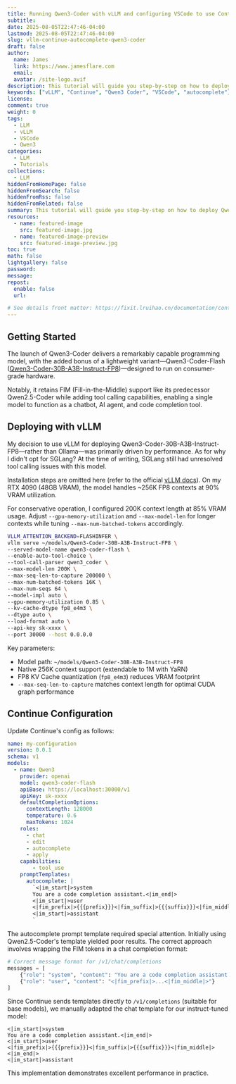 ```yaml
---
title: Running Qwen3-Coder with vLLM and configuring VSCode to use Continue for code completion
subtitle:
date: 2025-08-05T22:47:46-04:00
lastmod: 2025-08-05T22:47:46-04:00
slug: vllm-continue-autocomplete-qwen3-coder
draft: false
author:
  name: James
  link: https://www.jamesflare.com
  email:
  avatar: /site-logo.avif
description: This tutorial will guide you step-by-step on how to deploy Qwen3-Coder-30B-A3B-Instruct-FP8 using vLLM on consumer-grade GPUs, and configure Continue to achieve a unified Chatbot, Agent, and FIM code completion functionality.
keywords: ["vLLM", "Continue", "Qwen3 Coder", "VSCode", "autocomplete"]
license:
comment: true
weight: 0
tags:
  - LLM
  - vLLM
  - VSCode
  - Qwen3
categories:
  - LLM
  - Tutorials
collections:
  - LLM
hiddenFromHomePage: false
hiddenFromSearch: false
hiddenFromRss: false
hiddenFromRelated: false
summary: This tutorial will guide you step-by-step on how to deploy Qwen3-Coder-30B-A3B-Instruct-FP8 using vLLM on consumer-grade GPUs, and configure Continue to achieve a unified Chatbot, Agent, and FIM code completion functionality.
resources:
  - name: featured-image
    src: featured-image.jpg
  - name: featured-image-preview
    src: featured-image-preview.jpg
toc: true
math: false
lightgallery: false
password:
message:
repost:
  enable: false
  url:

# See details front matter: https://fixit.lruihao.cn/documentation/content-management/introduction/#front-matter
---
```


<!--more-->

## Getting Started

The launch of Qwen3-Coder delivers a remarkably capable programming model, with the added bonus of a lightweight variant—Qwen3-Coder-Flash ([Qwen3-Coder-30B-A3B-Instruct-FP8](https://huggingface.co/Qwen/Qwen3-Coder-30B-A3B-Instruct-FP8))—designed to run on consumer-grade hardware.

Notably, it retains FIM (Fill-in-the-Middle) support like its predecessor Qwen2.5-Coder while adding tool calling capabilities, enabling a single model to function as a chatbot, AI agent, and code completion tool.

## Deploying with vLLM

My decision to use vLLM for deploying Qwen3-Coder-30B-A3B-Instruct-FP8—rather than Ollama—was primarily driven by performance. As for why I didn't opt for SGLang? At the time of writing, SGLang still had unresolved tool calling issues with this model.

Installation steps are omitted here (refer to the official [vLLM docs](https://docs.vllm.ai/en/latest/getting_started/installation/index.html)). On my RTX 4090 (48GB VRAM), the model handles ~256K FP8 contexts at 90% VRAM utilization.

For conservative operation, I configured 200K context length at 85% VRAM usage. Adjust `--gpu-memory-utilization` and `--max-model-len` for longer contexts while tuning `--max-num-batched-tokens` accordingly.

```bash {data-open=true}
VLLM_ATTENTION_BACKEND=FLASHINFER \
vllm serve ~/models/Qwen3-Coder-30B-A3B-Instruct-FP8 \
--served-model-name qwen3-coder-flash \
--enable-auto-tool-choice \
--tool-call-parser qwen3_coder \
--max-model-len 200K \
--max-seq-len-to-capture 200000 \
--max-num-batched-tokens 16K \
--max-num-seqs 64 \
--model-impl auto \
--gpu-memory-utilization 0.85 \
--kv-cache-dtype fp8_e4m3 \
--dtype auto \
--load-format auto \
--api-key sk-xxxx \
--port 30000 --host 0.0.0.0
```

Key parameters:
- Model path: `~/models/Qwen3-Coder-30B-A3B-Instruct-FP8`
- Native 256K context support (extendable to 1M with YaRN)
- FP8 KV Cache quantization (`fp8_e4m3`) reduces VRAM footprint
- `--max-seq-len-to-capture` matches context length for optimal CUDA graph performance

## Continue Configuration

Update Continue's config as follows:

```yaml {data-open=true}
name: my-configuration
version: 0.0.1
schema: v1
models:
  - name: Qwen3
    provider: openai
    model: qwen3-coder-flash
    apiBase: https://localhost:30000/v1
    apiKey: sk-xxxx
    defaultCompletionOptions:
      contextLength: 128000
      temperature: 0.6
      maxTokens: 1024
    roles:
      - chat
      - edit
      - autocomplete
      - apply
    capabilities:
        - tool_use
    promptTemplates: 
      autocomplete: |
        `<|im_start|>system
        You are a code completion assistant.<|im_end|>
        <|im_start|>user
        <|fim_prefix|>{{{prefix}}}<|fim_suffix|>{{{suffix}}}<|fim_middle|><|im_end|>
        <|im_start|>assistant
        `
```

The autocomplete prompt template required special attention. Initially using Qwen2.5-Coder's template yielded poor results. The correct approach involves wrapping the FIM tokens in a chat completion format:

```python {data-open=true}
# Correct message format for /v1/chat/completions
messages = [
    {"role": "system", "content": "You are a code completion assistant."},
    {"role": "user", "content": "<|fim_prefix|>...<|fim_middle|>"}
]
```

Since Continue sends templates directly to `/v1/completions` (suitable for base models), we manually adapted the chat template for our instruct-tuned model:

```jinja
<|im_start|>system
You are a code completion assistant.<|im_end|>
<|im_start|>user
<|fim_prefix|>{{{prefix}}}<|fim_suffix|>{{{suffix}}}<|fim_middle|><|im_end|>
<|im_start|>assistant
```

This implementation demonstrates excellent performance in practice.
